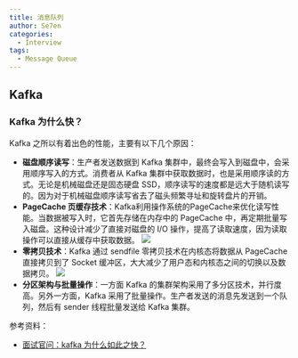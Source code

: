 ```yaml
---
title: 消息队列
author: Se7en
categories:
  - Interview
tags:
  - Message Queue
---
```


## Kafka

### Kafka 为什么快？

Kafka 之所以有着出色的性能，主要有以下几个原因：

- **磁盘顺序读写**：生产者发送数据到 Kafka 集群中，最终会写入到磁盘中，会采用顺序写入的方式。消费者从 Kafka 集群中获取数据时，也是采用顺序读的方式。无论是机械磁盘还是固态硬盘 SSD，顺序读写的速度都是远大于随机读写的。因为对于机械磁盘顺序读写省去了磁头频繁寻址和旋转盘片的开销。
- **PageCache 页缓存技术**：Kafka利用操作系统的PageCache来优化读写性能。当数据被写入时，它首先存储在内存中的 PageCache 中，再定期批量写入磁盘。这种设计减少了直接对磁盘的 I/O 操作，提高了读取速度，因为读取操作可以直接从缓存中获取数据。
![](https://chengzw258.oss-cn-beijing.aliyuncs.com/Article/202410231222882.png)
- **零拷贝技术**：Kafka 通过 sendfile 零拷贝技术在内核态将数据从 PageCache 直接拷贝到了 Socket 缓冲区，大大减少了用户态和内核态之间的切换以及数据拷贝。
![](https://chengzw258.oss-cn-beijing.aliyuncs.com/Article/202410231225237.png)
- **分区架构与批量操作**：一方面 Kafka 的集群架构采用了多分区技术，并行度高。另外一方面，Kafka 采用了批量操作。生产者发送的消息先发送到一个队列，然后有 sender 线程批量发送给 Kafka 集群。

参考资料：

- [面试官问：kafka 为什么如此之快？](https://xie.infoq.cn/article/51b6764c48ff70988e124a868)